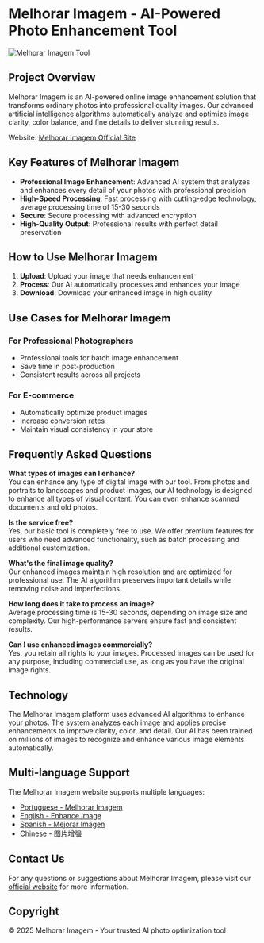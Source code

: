 # Melhorar Imagem - AI-Powered Photo Enhancement Tool

![Melhorar Imagem Tool](https://melhorarimagem.com/images/logo.png)

## Project Overview

Melhorar Imagem is an AI-powered online image enhancement solution that transforms ordinary photos into professional quality images. Our advanced artificial intelligence algorithms automatically analyze and optimize image clarity, color balance, and fine details to deliver stunning results.

Website: [Melhorar Imagem Official Site](https://melhorarimagem.com)

## Key Features of Melhorar Imagem

- **Professional Image Enhancement**: Advanced AI system that analyzes and enhances every detail of your photos with professional precision
- **High-Speed Processing**: Fast processing with cutting-edge technology, average processing time of 15-30 seconds
- **Secure**: Secure processing with advanced encryption
- **High-Quality Output**: Professional results with perfect detail preservation

## How to Use Melhorar Imagem

1. **Upload**: Upload your image that needs enhancement
2. **Process**: Our AI automatically processes and enhances your image
3. **Download**: Download your enhanced image in high quality

## Use Cases for Melhorar Imagem

### For Professional Photographers
- Professional tools for batch image enhancement
- Save time in post-production
- Consistent results across all projects

### For E-commerce
- Automatically optimize product images
- Increase conversion rates
- Maintain visual consistency in your store

## Frequently Asked Questions

**What types of images can I enhance?**  
You can enhance any type of digital image with our tool. From photos and portraits to landscapes and product images, our AI technology is designed to enhance all types of visual content. You can even enhance scanned documents and old photos.

**Is the service free?**  
Yes, our basic tool is completely free to use. We offer premium features for users who need advanced functionality, such as batch processing and additional customization.

**What's the final image quality?**  
Our enhanced images maintain high resolution and are optimized for professional use. The AI algorithm preserves important details while removing noise and imperfections.

**How long does it take to process an image?**  
Average processing time is 15-30 seconds, depending on image size and complexity. Our high-performance servers ensure fast and consistent results.

**Can I use enhanced images commercially?**  
Yes, you retain all rights to your images. Processed images can be used for any purpose, including commercial use, as long as you have the original image rights.

## Technology

The Melhorar Imagem platform uses advanced AI algorithms to enhance your photos. The system analyzes each image and applies precise enhancements to improve clarity, color, and detail. Our AI has been trained on millions of images to recognize and enhance various image elements automatically.

## Multi-language Support

The Melhorar Imagem website supports multiple languages:
- [Portuguese - Melhorar Imagem](https://melhorarimagem.com/)
- [English - Enhance Image](https://melhorarimagem.com/en/)
- [Spanish - Mejorar Imagen](https://melhorarimagem.com/es/)
- [Chinese - 图片增强](https://melhorarimagem.com/zh/)

## Contact Us

For any questions or suggestions about Melhorar Imagem, please visit our [official website](https://melhorarimagem.com) for more information.

## Copyright

© 2025 Melhorar Imagem - Your trusted AI photo optimization tool
